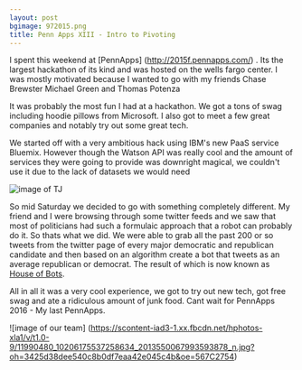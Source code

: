 ```yaml
---
layout: post
bgimage: 972015.png
title: Penn Apps XIII - Intro to Pivoting
---
```


I spent this weekend at [PennApps] (http://2015f.pennapps.com/) . Its the largest hackathon of its kind and was hosted on the wells fargo center. I was mostly motivated because I wanted to go with my friends Chase Brewster Michael Green and Thomas Potenza


It was probably the most fun I had at a hackathon. We got a tons of swag including hoodie pillows from Microsoft. I also got to meet a few great companies and notably try out some great tech.


We started off with a very ambitious hack using IBM's new PaaS service Bluemix. However though the Watson API was really cool and the amount of services they were going to provide was downright magical, we couldn't use it due to the lack of datasets we would need


![image of TJ](https://scontent-iad3-1.xx.fbcdn.net/hphotos-xpt1/v/t1.0-9/11951168_439218299592148_4990052375493341748_n.jpg?oh=7fb405c6ed119c46b46c659620cbb658&oe=56A76B6F)


So mid Saturday we decided to go with something completely different. My friend and I were browsing through some twitter feeds and we saw that most of politicians had such a formulaic approach that a robot can probably do it.
So thats what we did. We were able to grab all the past 200 or so tweets from the twitter page of every major democratic and republican candidate and then based on an algorithm create a bot that tweets as an average republican or democrat.
The result of which is now known as [House of Bots](http://houseofbots.co/).


All in all it was a very cool experience, we got to try out new tech, got free swag and ate a ridiculous amount of junk food. Cant wait for PennApps 2016 - My last PennApps.


![image of our team] (https://scontent-iad3-1.xx.fbcdn.net/hphotos-xla1/v/t1.0-9/11990480_10206175537258634_2013550067993593878_n.jpg?oh=3425d38dee540c8b0df7eaa42e045c4b&oe=567C2754)
